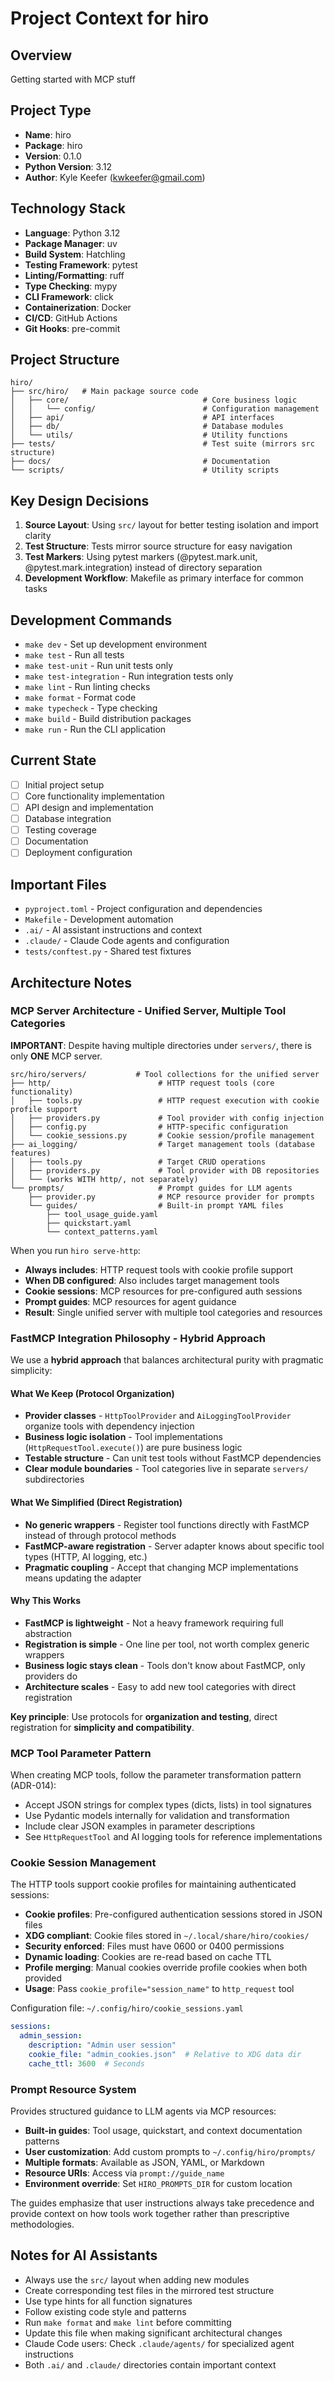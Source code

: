# Project Context for hiro

## Overview
Getting started with MCP stuff

## Project Type
- **Name**: hiro
- **Package**: hiro
- **Version**: 0.1.0
- **Python Version**: 3.12
- **Author**: Kyle Keefer (kwkeefer@gmail.com)

## Technology Stack
- **Language**: Python 3.12
- **Package Manager**: uv
- **Build System**: Hatchling
- **Testing Framework**: pytest
- **Linting/Formatting**: ruff
- **Type Checking**: mypy
- **CLI Framework**: click
- **Containerization**: Docker
- **CI/CD**: GitHub Actions
- **Git Hooks**: pre-commit

## Project Structure
```
hiro/
├── src/hiro/   # Main package source code
│   ├── core/                              # Core business logic
│   │   └── config/                        # Configuration management
│   ├── api/                               # API interfaces
│   ├── db/                                # Database modules
│   └── utils/                             # Utility functions
├── tests/                                 # Test suite (mirrors src structure)
├── docs/                                  # Documentation
└── scripts/                               # Utility scripts
```

## Key Design Decisions
1. **Source Layout**: Using `src/` layout for better testing isolation and import clarity
2. **Test Structure**: Tests mirror source structure for easy navigation
3. **Test Markers**: Using pytest markers (@pytest.mark.unit, @pytest.mark.integration) instead of directory separation
4. **Development Workflow**: Makefile as primary interface for common tasks

## Development Commands
- `make dev` - Set up development environment
- `make test` - Run all tests
- `make test-unit` - Run unit tests only
- `make test-integration` - Run integration tests only
- `make lint` - Run linting checks
- `make format` - Format code
- `make typecheck` - Type checking
- `make build` - Build distribution packages
- `make run` - Run the CLI application

## Current State
- [ ] Initial project setup
- [ ] Core functionality implementation
- [ ] API design and implementation
- [ ] Database integration
- [ ] Testing coverage
- [ ] Documentation
- [ ] Deployment configuration

## Important Files
- `pyproject.toml` - Project configuration and dependencies
- `Makefile` - Development automation
- `.ai/` - AI assistant instructions and context
- `.claude/` - Claude Code agents and configuration
- `tests/conftest.py` - Shared test fixtures

## Architecture Notes

### MCP Server Architecture - Unified Server, Multiple Tool Categories

**IMPORTANT**: Despite having multiple directories under `servers/`, there is only **ONE** MCP server.

```
src/hiro/servers/           # Tool collections for the unified server
├── http/                        # HTTP request tools (core functionality)
│   ├── tools.py                 # HTTP request execution with cookie profile support
│   ├── providers.py             # Tool provider with config injection
│   ├── config.py                # HTTP-specific configuration
│   └── cookie_sessions.py       # Cookie session/profile management
├── ai_logging/                  # Target management tools (database features)
│   ├── tools.py                 # Target CRUD operations
│   ├── providers.py             # Tool provider with DB repositories
│   └── (works WITH http/, not separately)
└── prompts/                     # Prompt guides for LLM agents
    ├── provider.py              # MCP resource provider for prompts
    └── guides/                  # Built-in prompt YAML files
        ├── tool_usage_guide.yaml
        ├── quickstart.yaml
        └── context_patterns.yaml
```

When you run `hiro serve-http`:
- **Always includes**: HTTP request tools with cookie profile support
- **When DB configured**: Also includes target management tools
- **Cookie sessions**: MCP resources for pre-configured auth sessions
- **Prompt guides**: MCP resources for agent guidance
- **Result**: Single unified server with multiple tool categories and resources

### FastMCP Integration Philosophy - Hybrid Approach
We use a **hybrid approach** that balances architectural purity with pragmatic simplicity:

#### What We Keep (Protocol Organization)
- **Provider classes** - `HttpToolProvider` and `AiLoggingToolProvider` organize tools with dependency injection
- **Business logic isolation** - Tool implementations (`HttpRequestTool.execute()`) are pure business logic
- **Testable structure** - Can unit test tools without FastMCP dependencies
- **Clear module boundaries** - Tool categories live in separate `servers/` subdirectories

#### What We Simplified (Direct Registration)
- **No generic wrappers** - Register tool functions directly with FastMCP instead of through protocol methods
- **FastMCP-aware registration** - Server adapter knows about specific tool types (HTTP, AI logging, etc.)
- **Pragmatic coupling** - Accept that changing MCP implementations means updating the adapter

#### Why This Works
- **FastMCP is lightweight** - Not a heavy framework requiring full abstraction
- **Registration is simple** - One line per tool, not worth complex generic wrappers
- **Business logic stays clean** - Tools don't know about FastMCP, only providers do
- **Architecture scales** - Easy to add new tool categories with direct registration

**Key principle**: Use protocols for **organization and testing**, direct registration for **simplicity and compatibility**.

### MCP Tool Parameter Pattern
When creating MCP tools, follow the parameter transformation pattern (ADR-014):
- Accept JSON strings for complex types (dicts, lists) in tool signatures
- Use Pydantic models internally for validation and transformation
- Include clear JSON examples in parameter descriptions
- See `HttpRequestTool` and AI logging tools for reference implementations

### Cookie Session Management
The HTTP tools support cookie profiles for maintaining authenticated sessions:
- **Cookie profiles**: Pre-configured authentication sessions stored in JSON files
- **XDG compliant**: Cookie files stored in `~/.local/share/hiro/cookies/`
- **Security enforced**: Files must have 0600 or 0400 permissions
- **Dynamic loading**: Cookies are re-read based on cache TTL
- **Profile merging**: Manual cookies override profile cookies when both provided
- **Usage**: Pass `cookie_profile="session_name"` to `http_request` tool

Configuration file: `~/.config/hiro/cookie_sessions.yaml`
```yaml
sessions:
  admin_session:
    description: "Admin user session"
    cookie_file: "admin_cookies.json"  # Relative to XDG data dir
    cache_ttl: 3600  # Seconds
```

### Prompt Resource System
Provides structured guidance to LLM agents via MCP resources:
- **Built-in guides**: Tool usage, quickstart, and context documentation patterns
- **User customization**: Add custom prompts to `~/.config/hiro/prompts/`
- **Multiple formats**: Available as JSON, YAML, or Markdown
- **Resource URIs**: Access via `prompt://guide_name`
- **Environment override**: Set `HIRO_PROMPTS_DIR` for custom location

The guides emphasize that user instructions always take precedence and provide context on how tools work together rather than prescriptive methodologies.

## Notes for AI Assistants
- Always use the `src/` layout when adding new modules
- Create corresponding test files in the mirrored test structure
- Use type hints for all function signatures
- Follow existing code style and patterns
- Run `make format` and `make lint` before committing
- Update this file when making significant architectural changes
- Claude Code users: Check `.claude/agents/` for specialized agent instructions
- Both `.ai/` and `.claude/` directories contain important context
